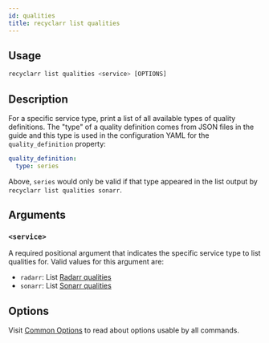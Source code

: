 ```yaml
---
id: qualities
title: recyclarr list qualities
---
```


## Usage

```js
recyclarr list qualities <service> [OPTIONS]
```

## Description

For a specific service type, print a list of all available types of quality definitions. The "type"
of a quality definition comes from JSON files in the guide and this type is used in the
configuration YAML for the `quality_definition` property:

```yml
quality_definition:
  type: series
```

Above, `series` would only be valid if that type appeared in the list output by `recyclarr list
qualities sonarr`.

## Arguments

### `<service>`

A required positional argument that indicates the specific service type to list qualities for. Valid
values for this argument are:

- `radarr`: List [Radarr qualities][radarr]
- `sonarr`: List [Sonarr qualities][sonarr]

[radarr]: https://github.com/TRaSH-/Guides/tree/master/docs/json/radarr/quality-size
[sonarr]: https://github.com/TRaSH-/Guides/tree/master/docs/json/sonarr/quality-size

## Options

Visit [Common Options](../common.md) to read about options usable by all commands.
